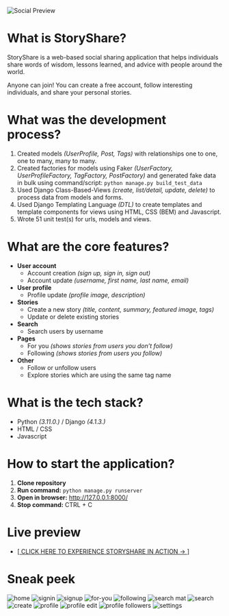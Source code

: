 ![Social Preview](https://user-images.githubusercontent.com/57192709/226341894-4f2a6562-a40e-4b18-b07c-b80f2631556e.png)

# What is StoryShare?
StoryShare is a web-based social sharing application that helps individuals share words of wisdom, lessons learned, and advice with people around the world. 

Anyone can join! You can create a free account, follow interesting individuals, and share your personal stories.

# What was the development process?
1. Created models *(UserProfile, Post, Tags)* with relationships one to one, one to many, many to many.
2. Created factories for models using Faker *(UserFactory, UserProfileFactory, TagFactory, PostFactory)* and generated fake data in bulk using command/script: `python manage.py build_test_data`
3. Used Django Class-Based-Views *(create, list/detail, update, delete)* to process data from models and forms.
4. Used Django Templating Language *(DTL)* to create templates and template components for views using HTML, CSS (BEM) and Javascript.
5. Wrote 51 unit test(s) for urls, models and views.

# What are the core features?

- **User account**
    - Account creation *(sign up, sign in, sign out)*
    - Account update *(username, first name, last name, email)*
- **User profile**
    - Profile update *(profile image, description)*
- **Stories**
    - Create a new story *(title, content, summary, featured image, tags)*
    - Update or delete existing stories
- **Search**
    - Search users by username
- **Pages**
    - For you *(shows stories from users you don’t follow)*
    - Following *(shows stories from users you follow)*
- **Other**
    - Follow or unfollow users
    - Explore stories which are using the same tag name

# What is the tech stack?

- Python *(3.11.0.)* / Django *(4.1.3.)*
- HTML / CSS
- Javascript

# How to start the application?

1. **Clone repository**
2. **Run command:** `python manage.py runserver`
3. **Open in browser:** http://127.0.0.1:8000/
4. **Stop command:** CTRL + C

# Live preview
- [[ CLICK HERE TO EXPERIENCE STORYSHARE IN ACTION → ]](https://mateoniksic.pythonanywhere.com/)

# Sneak peek
![home](https://user-images.githubusercontent.com/57192709/226345535-bdb520bd-3841-4100-b867-77bcad73158a.png)
![signin](https://user-images.githubusercontent.com/57192709/226345542-4277448e-5f1a-43e9-a6b2-d81fd25b5370.png)
![signup](https://user-images.githubusercontent.com/57192709/226345552-94d40a09-067a-4e28-9085-f26899d7c0a4.png)
![for-you](https://user-images.githubusercontent.com/57192709/226345567-c33e751c-832d-453e-8a0f-5271a8a51826.png)
![following](https://user-images.githubusercontent.com/57192709/226345576-b6e6bb04-a011-41fd-a9b4-76f86e7dc0f3.PNG)
![search mat](https://user-images.githubusercontent.com/57192709/226345614-4cdd9cdb-d75f-4f03-99cf-0941fd2ac124.PNG)
![search](https://user-images.githubusercontent.com/57192709/226345664-598bb279-8b00-491c-934f-856b6b1b86e6.PNG)
![create](https://user-images.githubusercontent.com/57192709/226345690-c1a7f72f-a24b-4639-a511-573e5d49c95f.PNG)
![profile](https://user-images.githubusercontent.com/57192709/226345708-a554d589-6be0-4917-9caf-45fa811a9432.PNG)
![profile edit](https://user-images.githubusercontent.com/57192709/226345726-2a370709-539c-4f48-ad7d-887c6c51612a.PNG)
![profile followers](https://user-images.githubusercontent.com/57192709/226345736-63e4f32b-8b1c-4cff-b5fe-bd707d599601.PNG)
![settings](https://user-images.githubusercontent.com/57192709/226345753-1ba02ff7-112f-422c-82f7-9d563f31d017.PNG)

